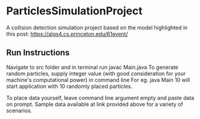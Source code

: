 # ParticlesSimulationProject

A collision detection simulation project based on the model highlighted in this post: https://algs4.cs.princeton.edu/61event/

## Run Instructions

Navigate to src folder and in terminal run javac Main.java
To generate random particles, supply integer value (with good consideration for your machine's computational power) in command line
For eg. java Main 10 will start application with 10 randomly placed particles.

To place data yourself, leave command line argument empty and paste data on prompt.
Sample data available at link provided above for a variety of scenarios.
